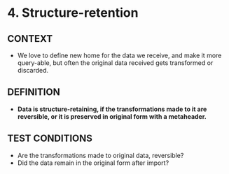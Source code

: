 # 4. Structure-retention

## CONTEXT
- We love to define new home for the data we receive, and make it more query-able, but often the original data received gets transformed or discarded.

## DEFINITION
- **Data is structure-retaining, if the transformations made to it are reversible, or it is preserved in original form with a metaheader.**

## TEST CONDITIONS
- Are the transformations made to original data, reversible?
- Did the data remain in the original form after import?
